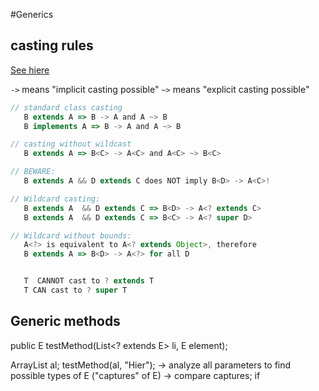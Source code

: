 #Generics

## casting rules
[See hiere](https://www.baeldung.com/java-generics-type-parameter-vs-wildcard)

``->`` means "implicit casting possible"
``~>`` means "explicit casting possible"

```javascript
// standard class casting
   B extends A => B -> A and A ~> B
   B implements A => B -> A and A ~> B

// casting without wildcast
   B extends A => B<C> -> A<C> and A<C> ~> B<C>

// BEWARE:
   B extends A && D extends C does NOT imply B<D> -> A<C>!

// Wildcard casting:
   B extends A  && D extends C => B<D> -> A<? extends C>
   B extends A  && D extends C => B<C> -> A<? super D>

// Wildcard without bounds:
   A<?> is equivalent to A<? extends Object>, therefore
   B extends A => B<D> -> A<?> for all D


   T  CANNOT cast to ? extends T
   T CAN cast to ? super T


```

## Generic methods

public <E> E testMethod(List<? extends E> li, E element);

ArrayList<String> al;
testMethod(al, "Hier");
 -> analyze all parameters to find possible types of E ("captures" of E)
 -> compare captures; if 




